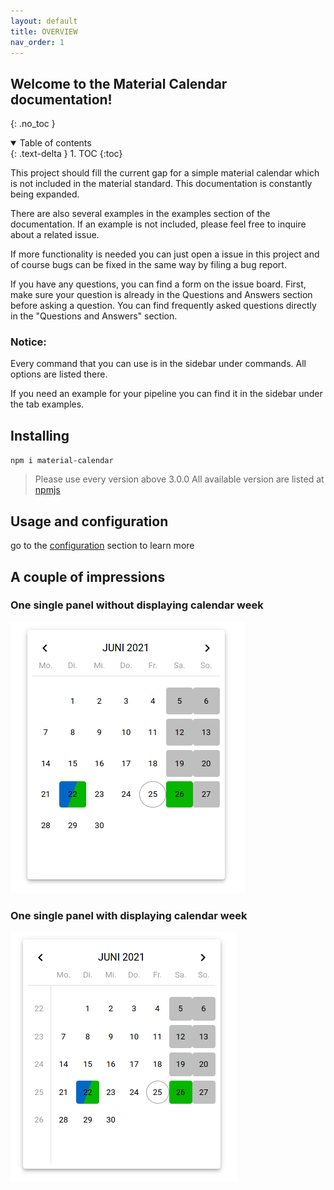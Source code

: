 ```yaml
---
layout: default
title: OVERVIEW
nav_order: 1
---
```


## Welcome to the Material Calendar documentation!
{: .no_toc }

<details open markdown="block">
  <summary>
    Table of contents
  </summary>
  {: .text-delta }
1. TOC
{:toc}
</details>

This project should fill the current gap for a simple material calendar which is not included in the material standard. This documentation is constantly being expanded.

There are also several examples in the examples section of the documentation. If an example is not included, please feel free to inquire about a related issue.

If more functionality is needed you can just open a issue in this project and of course bugs can be fixed in the same way by filing a bug report.

If you have any questions, you can find a form on the issue board. First, make sure your question is already in the Questions and Answers section before asking a question. You can find frequently asked questions directly in the "Questions and Answers" section.

### Notice:

Every command that you can use is in the sidebar under commands. All options are listed there.

If you need an example for your pipeline you can find it in the sidebar under the tab examples.


## Installing
`npm i material-calendar`

> Please use every version above 3.0.0
> All available version are listed at [npmjs](https://www.npmjs.com/package/material-calendar)

## Usage and configuration

go to the [configuration](https://eksrvb.github.io/material-calendar/docs/configuration) section to learn more

## A couple of impressions

### One single panel without displaying calendar week
![example-picture](https://github.com/eksrvb/material-calendar/raw/main/docs/monthly-onem-cdata.png)

### One single panel with displaying calendar week
![example-picture](https://github.com/eksrvb/material-calendar/raw/main/docs/monthly-onem-cdata-kw.png)

